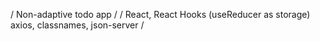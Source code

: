 / Non-adaptive todo app /
/ React, React Hooks (useReducer as storage) axios, classnames, json-server /
